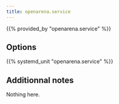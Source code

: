 ```yaml
---
title: openarena.service
---
```


{{% provided_by "openarena.service" %}}

## Options

{{% systemd_unit "openarena.service" %}}

## Additionnal notes

Nothing here.